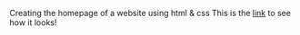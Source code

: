Creating the homepage of a website using html & css
This is the [link](https://minoomn.github.io/index.html) to see how it looks!
